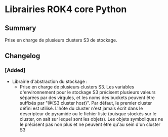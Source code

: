 # Librairies ROK4 core Python

## Summary

Prise en charge de plusieurs clusters S3 de stockage.

## Changelog

### [Added]

* Librairie d'abstraction du stockage :
  * Prise en charge de plusieurs clusters S3. Les variables d'environnement pour le stockage S3 précisent plusieurs valeurs séparées par des virgules, et les noms des buckets peuvent être suffixés par "@{S3 cluster host}". Par défaut, le premier cluster défini est utilisé. L'hôte du cluster n'est jamais écrit dans le descripteur de pyramide ou le fichier liste (puisque stockés sur le cluster, on sait sur lequel sont les objets). Les objets symboliques ne le précisent pas non plus et ne peuvent être qu'au sein d'un cluster S3

<!-- 
### [Added]

### [Changed]

### [Deprecated]

### [Removed]

### [Fixed]

### [Security] 
-->
